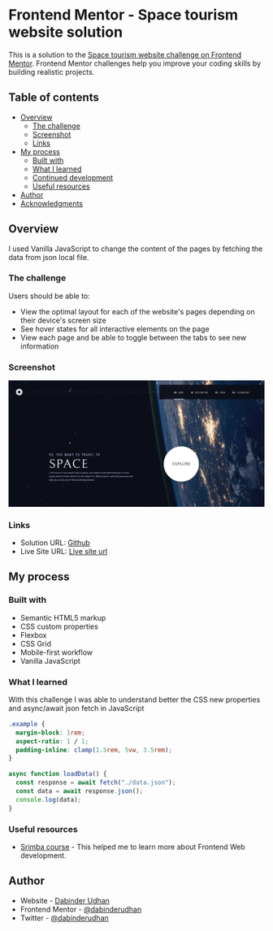# Frontend Mentor - Space tourism website solution

This is a solution to the [Space tourism website challenge on Frontend Mentor](https://www.frontendmentor.io/challenges/space-tourism-multipage-website-gRWj1URZ3). Frontend Mentor challenges help you improve your coding skills by building realistic projects.

## Table of contents

- [Overview](#overview)
  - [The challenge](#the-challenge)
  - [Screenshot](#screenshot)
  - [Links](#links)
- [My process](#my-process)
  - [Built with](#built-with)
  - [What I learned](#what-i-learned)
  - [Continued development](#continued-development)
  - [Useful resources](#useful-resources)
- [Author](#author)
- [Acknowledgments](#acknowledgments)

## Overview

I used Vanilla JavaScript to change the content of the pages by fetching the data from json local file.

### The challenge

Users should be able to:

- View the optimal layout for each of the website's pages depending on their device's screen size
- See hover states for all interactive elements on the page
- View each page and be able to toggle between the tabs to see new information

### Screenshot

![Screenshot](./screenshot1.png)

### Links

- Solution URL: [Github](https://github.com/dabinderudhan/space-tourism-website)
- Live Site URL: [Live site url](https://your-live-site-url.com)

## My process

### Built with

- Semantic HTML5 markup
- CSS custom properties
- Flexbox
- CSS Grid
- Mobile-first workflow
- Vanilla JavaScript

### What I learned

With this challenge I was able to understand better the CSS new properties and async/await json fetch in JavaScript

```css
.example {
  margin-block: 1rem;
  aspect-ratio: 1 / 1;
  padding-inline: clamp(1.5rem, 5vw, 3.5rem);
}
```

```js
async function loadData() {
  const response = await fetch("./data.json");
  const data = await response.json();
  console.log(data);
}
```

### Useful resources

- [Srimba course](https://scrimba.com/learn/spacetravel) - This helped me to learn more about Frontend Web development.

## Author

- Website - [Dabinder Udhan](https://github.com/dabinderudhan)
- Frontend Mentor - [@dabinderudhan](https://www.frontendmentor.io/home)
- Twitter - [@dabinderudhan](https://twitter.com/dabinderudhan)
